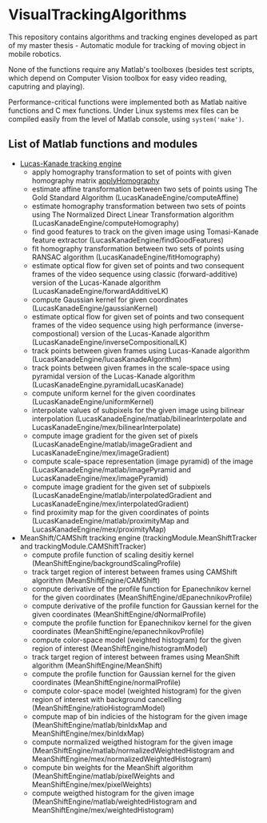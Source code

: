 # VisualTrackingAlgorithms

This repository contains algorithms and tracking engines developed as part of my master thesis - Automatic module for tracking of moving object in mobile robotics.

None of the functions require any Matlab's toolboxes (besides test scripts, which depend on Computer Vision toolbox for easy video reading, caputring and playing).

Performance-critical functions were implemented both as Matlab naitive functions and C mex functions. Under Linux systems mex files can be compiled easily from the level of
Matlab console, using `system('make')`.

## List of Matlab functions and modules

- [Lucas-Kanade tracking engine](../master/+trackingModule/LucasKanadeTracker.m)
  - apply homography transformation to set of points with given homography matrix [applyHomography](../master/LucasKanadeEngine/applyHomography.m)
  - estimate affine transformation between two sets of points using The Gold Standard Algorithm (LucasKanadeEngine/computeAffine)
  - estimate homography transformation between two sets of points using The Normalized Direct Linear Transformation algorithm (LucasKanadeEngine/computeHomography)
  - find good features to track on the given image using Tomasi-Kanade feature extractor (LucasKanadeEngine/findGoodFeatures)
  - fit homography transformation between two sets of points using RANSAC algorithm (LucasKanadeEngine/fitHomography)
  - estimate optical flow for given set of points and two consequent frames of the video sequence using classic (forward-additive) version of the Lucas-Kanade algorithm (LucasKanadeEngine/forwardAdditiveLK)
  - compute Gaussian kernel for given coordinates (LucasKanadeEngine/gaussianKernel)
  - estimate optical flow for given set of points and two consequent frames of the video sequence using high performance (inverse-compostional) version of the Lucas-Kanade algorithm (LucasKanadeEngine/inverseCompositionalLK)
  - track points between given frames using Lucas-Kanade algorithm (LucasKanadeEngine/lucasKanadeAlgorithm)
  - track points between given frames in the scale-space using pyramidal version of the Lucas-Kanade algorithm (LucasKanadeEngine.pyramidalLucasKanade)
  - compute uniform kernel for the given coordinates (LucasKanadeEngine/uniformKernel)
  - interpolate values of subpixels for the given image using bilinear interpolation (LucasKanadeEngine/matlab/bilinearInterpolate and LucasKanadeEngine/mex/bilinearInterpolate)
  - compute image gradient for the given set of pixels (LucasKanadeEngine/matlab/imageGradient and LucasKanadeEngine/mex/imageGradient)
  - compute scale-space representation (image pyramid) of the image (LucasKanadeEngine/matlab/imagePyramid and LucasKanadeEngine/mex/imagePyramid)
  - compute image gradient for the given set of subpixels (LucasKanadeEngine/matlab/interpolatedGradient and LucasKanadeEngine/mex/interpolatedGradient)
  - find proximity map for the given coordinates of points (LucasKanadeEngine/matlab/proximityMap and LucasKanadeEngine/mex/proximityMap)
- MeanShift/CAMShift tracking engine (trackingModule.MeanShiftTracker and trackingModule.CAMShiftTracker)
  - compute profile function of scaling desitiy kernel (MeanShiftEngine/backgroundScalingProfile)
  - track target region of interest between frames using CAMShift algorithm (MeanShiftEngine/CAMShift)
  - compute derivative of the profile function for Epanechnikov kernel for the given coordinates (MeanShiftEngine/dEpanechnikovProfile)
  - compute derivative of the profile function for Gaussian kernel for the given coordinates (MeanShiftEngine/dNormalProfile)
  - compute the profile function for Epanechnikov kernel for the given coordinates (MeanShiftEngine/epanechnikovProfile)
  - compute color-space model (weighted histogram) for the given region of interest (MeanShiftEngine/histogramModel)
  - track target region of interest between frames using MeanShift algorithm (MeanShiftEngine/MeanShift)
  - compute the profile function for Gaussian kernel for the given coordinates (MeanShiftEngine/normalProfile)
  - compute color-space model (weighted histogram) for the given region of interest with background cancelling (MeanShiftEngine/ratioHistogramModel)
  - compute map of bin indicies of the histogram for the given image (MeanShiftEngine/matlab/binIdxMap and MeanShiftEngine/mex/binIdxMap)
  - compute normalized weigthed histogram for the given image (MeanShiftEngine/matlab/normalizedWeightedHistogram and MeanShiftEngine/mex/normalizedWeightedHistogram)
  - compute bin weights for the MeanShift algorithm (MeanShiftEngine/matlab/pixelWeights and MeanShiftEngine/mex/pixelWeights)
  - compute weigthed histogram for the given image (MeanShiftEngine/matlab/weightedHistogram and MeanShiftEngine/mex/weightedHistogram)
